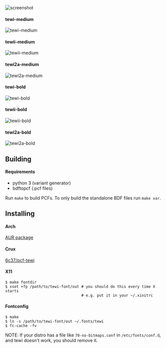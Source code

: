 ![screenshot](https://luz.lu/tewi/tewi-2.png)

#### tewi-medium
![tewi-medium](https://luz.lu/tewi/tewi-medium.png)

#### tewii-medium
![tewii-medium](https://luz.lu/tewi/tewii-medium.png)

#### tewi2a-medium
![tewi2a-medium](https://luz.lu/tewi/tewi2a-medium.png)

#### tewi-bold
![tewi-bold](https://luz.lu/tewi/tewi-bold.png)

#### tewii-bold
![tewii-bold](https://luz.lu/tewi/tewii-bold.png)

#### tewi2a-bold
![tewi2a-bold](https://luz.lu/tewi/tewi2a-bold.png)

## Building
#### Requirements
* python 3 (variant generator)
* bdftopcf (.pcf files)

Run `make` to build PCFs. To only build the standalone BDF files run `make var`.

## Installing
#### Arch
[AUR package](https://aur.archlinux.org/packages/bdf-tewi-git/)

#### Crux
[6c37/pcf-tewi](https://github.com/6c37/crux-ports)

#### X11
```shell
$ make fontdir
$ xset +fp /path/to/tewi-font/out # you should do this every time X starts
                                  # e.g. put it in your ~/.xinitrc
```

#### Fontconfig
```shell
$ make
$ ln -s /path/to/tewi-font/out ~/.fonts/tewi
$ fc-cache -fv
```

NOTE: If your distro has a file like `70-no-bitmaps.conf` in
`/etc/fonts/conf.d`, and tewi doesn't work, you should remove it.
